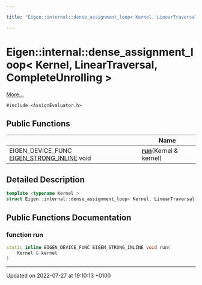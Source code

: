 ```yaml
---

title: "Eigen::internal::dense_assignment_loop< Kernel, LinearTraversal, CompleteUnrolling >"

---
```


# Eigen::internal::dense_assignment_loop< Kernel, LinearTraversal, CompleteUnrolling >



 [More...](#detailed-description)


`#include <AssignEvaluator.h>`

## Public Functions

|                | Name           |
| -------------- | -------------- |
| EIGEN_DEVICE_FUNC <a href="http://example.org/files/macros_8h/#define-eigen-strong-inline">EIGEN_STRONG_INLINE</a> void | **[run](http://example.org/classes/structeigen_1_1internal_1_1dense__assignment__loop_3_01kernel_00_01lineartraversal_00_01completeunrolling_01_4/#function-run)**(Kernel & kernel) |

## Detailed Description

```cpp
template <typename Kernel >
struct Eigen::internal::dense_assignment_loop< Kernel, LinearTraversal, CompleteUnrolling >;
```

## Public Functions Documentation

### function run

```cpp
static inline EIGEN_DEVICE_FUNC EIGEN_STRONG_INLINE void run(
    Kernel & kernel
)
```


-------------------------------

Updated on 2022-07-27 at 19:10:13 +0100